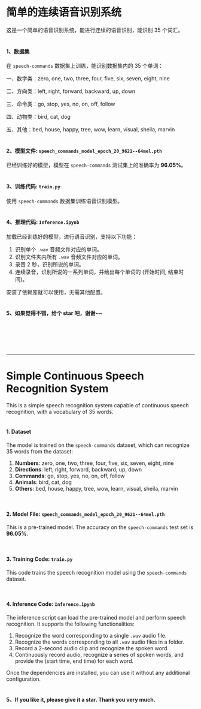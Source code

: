 # 简单的连续语音识别系统<br>

这是一个简单的语音识别系统，能进行连续的语音识别，能识别 35 个词汇。<br><br>

#### 1、数据集

在 `speech-commands` 数据集上训练，能识别数据集内的 35 个单词：

一、数字类：zero, one, two, three, four, five, six, seven, eight, nine

二、方向类：left, right, forward, backward, up, down

三、命令类：go, stop, yes, no, on, off, follow

四、动物类：bird, cat, dog

五、其他：bed, house, happy, tree, wow, learn, visual, sheila, marvin<br><br>


#### 2、模型文件: `speech_commands_model_epoch_20_9621--64mel.pth`

已经训练好的模型，模型在 `speech-commands` 测试集上的准确率为 **96.05%**。<br><br>


#### 3、训练代码: `train.py`

使用 `speech-commands` 数据集训练语音识别模型。<br><br>


#### 4、推理代码: `Inference.ipynb`

加载已经训练好的模型，进行语音识别，支持以下功能：

1. 识别单个 `.wav` 音频文件对应的单词。
2. 识别文件夹内所有 `.wav` 音频文件对应的单词。
3. 录音 2 秒，识别所说的单词。
4. 连续录音，识别所说的一系列单词，并给出每个单词的 (开始时间, 结束时间)。<br>

安装了依赖库就可以使用，无需其他配置。<br><br>

#### 5、如果觉得不错，给个 star 吧，谢谢~~
<br><br><br><br>

---
# Simple Continuous Speech Recognition System<br>
This is a simple speech recognition system capable of continuous speech recognition, with a vocabulary of 35 words.<br><br>

#### 1. Dataset

The model is trained on the `speech-commands` dataset, which can recognize 35 words from the dataset:

1. **Numbers**: zero, one, two, three, four, five, six, seven, eight, nine
2. **Directions**: left, right, forward, backward, up, down
3. **Commands**: go, stop, yes, no, on, off, follow
4. **Animals**: bird, cat, dog
5. **Others**: bed, house, happy, tree, wow, learn, visual, sheila, marvin

<br>

#### 2. Model File: `speech_commands_model_epoch_20_9621--64mel.pth`

This is a pre-trained model. The accuracy on the `speech-commands` test set is **96.05%**.

<br>

#### 3. Training Code: `train.py`

This code trains the speech recognition model using the `speech-commands` dataset.

<br>

#### 4. Inference Code: `Inference.ipynb`

The inference script can load the pre-trained model and perform speech recognition. It supports the following functionalities:

1. Recognize the word corresponding to a single `.wav` audio file.
2. Recognize the words corresponding to all `.wav` audio files in a folder.
3. Record a 2-second audio clip and recognize the spoken word.
4. Continuously record audio, recognize a series of spoken words, and provide the (start time, end time) for each word.<br>

Once the dependencies are installed, you can use it without any additional configuration.<br><br>

#### 5、If you like it, please give it a star. Thank you very much.
<br><br><br><br>
